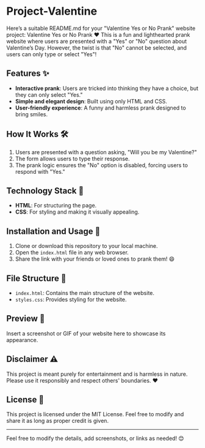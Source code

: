 # Project-Valentine
 Here’s a suitable README.md for your "Valentine Yes or No Prank" website project:  Valentine Yes or No Prank ❤️ This is a fun and lighthearted prank website where users are presented with a "Yes" or "No" question about Valentine’s Day. However, the twist is that "No" cannot be selected, and users can only type or select "Yes"!  

## Features ✨
- **Interactive prank**: Users are tricked into thinking they have a choice, but they can only select "Yes."
- **Simple and elegant design**: Built using only HTML and CSS.
- **User-friendly experience**: A funny and harmless prank designed to bring smiles.

## How It Works 🛠️
1. Users are presented with a question asking, "Will you be my Valentine?"
2. The form allows users to type their response.
3. The prank logic ensures the "No" option is disabled, forcing users to respond with "Yes."

## Technology Stack 🔧
- **HTML**: For structuring the page.
- **CSS**: For styling and making it visually appealing.

## Installation and Usage 🚀
1. Clone or download this repository to your local machine.
2. Open the `index.html` file in any web browser.
3. Share the link with your friends or loved ones to prank them! 😄

## File Structure 📂
- `index.html`: Contains the main structure of the website.
- `styles.css`: Provides styling for the website.

## Preview 📸
Insert a screenshot or GIF of your website here to showcase its appearance.

## Disclaimer ⚠️
This project is meant purely for entertainment and is harmless in nature. Please use it responsibly and respect others' boundaries. ❤️

## License 📜
This project is licensed under the MIT License. Feel free to modify and share it as long as proper credit is given.

---

Feel free to modify the details, add screenshots, or links as needed! 😊
